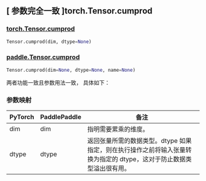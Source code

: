 ## [ 参数完全一致 ]torch.Tensor.cumprod

### [torch.Tensor.cumprod](https://pytorch.org/docs/stable/generated/torch.Tensor.cumprod.html?highlight=cumprod#torch.Tensor.cumprod)

```python
Tensor.cumprod(dim, dtype=None)
```

### [paddle.Tensor.cumprod](https://www.paddlepaddle.org.cn/documentation/docs/zh/api/paddle/cumprod_cn.html#cumprod)

```python
Tensor.cumprod(dim=None, dtype=None, name=None)
```

两者功能一致且参数用法一致， 具体如下：

### 参数映射

| PyTorch | PaddlePaddle | 备注                                                                                                                 |
| ------- | ------------ | -------------------------------------------------------------------------------------------------------------------- |
| dim     | dim          | 指明需要累乘的维度。                                                                                                 |
| dtype   | dtype        | 返回张量所需的数据类型。dtype 如果指定，则在执行操作之前将输入张量转换为指定的 dtype，这对于防止数据类型溢出很有用。 |

